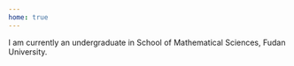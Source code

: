 ```yaml
---
home: true
---
```


I am currently an undergraduate in School of Mathematical Sciences, Fudan University.
